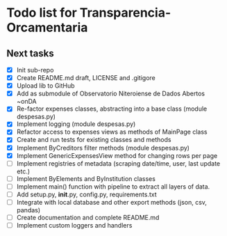 Todo list for Transparencia-Orcamentaria
====

## Next tasks
- [x] Init sub-repo
- [x] Create README.md draft, LICENSE and .gitigore
- [x] Upload lib to GitHub
- [x] Add as submodule of Observatorio Niteroiense de Dados Abertos ~onDA
- [x] Re-factor expenses classes, abstracting into a base class (module despesas.py)
- [x] Implement logging (module despesas.py)
- [x] Refactor access to expenses views as methods of MainPage class
- [x] Create and run tests for existing classes and methods
- [x] Implement ByCreditors filter methods (module despesas.py)
- [x] Implement GenericExpensesView method for changing rows per page
- [ ] Implement registries of metadata (scraping date/time, user, last update etc.)
- [ ] Implement ByElements and ByInstitution classes
- [ ] Implement main() function with pipeline to extract all layers of data.
- [ ] Add setup.py, __init__.py, config.py, requirements.txt
- [ ] Integrate with local database and other export methods (json, csv, pandas)
- [ ] Create documentation and complete README.md
- [ ] Implement custom loggers and handlers
